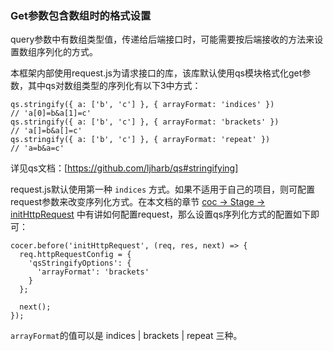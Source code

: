 ### Get参数包含数组时的格式设置

query参数中有数组类型值，传递给后端接口时，可能需要按后端接收的方法来设置数组序列化的方式。

本框架内部使用request.js为请求接口的库，该库默认使用qs模块格式化get参数，其中qs对数组类型的序列化有以下3中方式：
  ```
  qs.stringify({ a: ['b', 'c'] }, { arrayFormat: 'indices' })
  // 'a[0]=b&a[1]=c'
  qs.stringify({ a: ['b', 'c'] }, { arrayFormat: 'brackets' })
  // 'a[]=b&a[]=c'
  qs.stringify({ a: ['b', 'c'] }, { arrayFormat: 'repeat' })
  // 'a=b&a=c'
  ```
  详见qs文档：[https://github.com/ljharb/qs#stringifying]
  
  request.js默认使用第一种 `indices` 方式。如果不适用于自己的项目，则可配置request参数来改变序列化方式。在本文档的章节 [coc -> Stage -> initHttpRequest](inithttprequest.md) 中有讲如何配置request，那么设置qs序列化方式的配置如下即可：
  
  ```
  cocer.before('initHttpRequest', (req, res, next) => {
    req.httpRequestConfig = {
      'qsStringifyOptions': {
        'arrayFormat': 'brackets'
      }
    };

    next();
  });
  ```
  
  `arrayFormat`的值可以是 indices | brackets | repeat  三种。